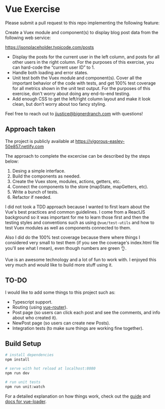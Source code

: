 # Vue Exercise

Please submit a pull request to this repo implementing the following feature:

Create a Vuex module and component(s) to display blog post data from the following web service:

<https://jsonplaceholder.typicode.com/posts>

- Display the posts for the current user in the left column, and posts for all other users in the right column. For the purposes of this exercise, you can hard-code the “current user ID” to 1.
- Handle both loading and error states.
- Unit test both the Vuex module and component(s). Cover all the important behavior of the code with tests, and get 100% test coverage for all metrics shown in the unit test output. For the purposes of this exercise, don't worry about doing any end-to-end testing.
- Add enough CSS to get the left/right column layout and make it look clean, but don’t worry about too fancy styling.

Feel free to reach out to <jjustice@bignerdranch.com> with questions!

## Approach taken

The project is publicly available at https://vigorous-easley-50e857.netlify.com

The approach to complete the excercise can be described by the steps below:

1. Desing a simple interface.
2. Build the components as needed.
3. Create the Vuex store, modules, actions, getters, etc.
4. Connect the components to the store (mapState, mapGetters, etc).
5. Write a bunch of tests.
6. Refactor if needed.

I did not took a TDD approach because I wanted to first learn about the Vue's best practices and common guidelines. I come from a ReactJS background so it was important for me to learn those first and then the testing styles and conventions such as using `@vue/test-utils` and how to test Vuex modules as well as components connected to them.

Also I did do the 100% test coverage because there where things I considered very small to test them (if you see the coverage's index.html file you'll see what I mean), even though numbers are green :ok_hand:.

Vue is an awesome technology and a lot of fun to work with. I enjoyed this very much and would like to build more stuff using it.

## TO-DO

I would like to add some things to this project such as:

- Typescript support.
- Routing (using [vue-router](https://router.vuejs.org/)).
- Post page (so users can click each post and see the comments, and info about who created it).
- NewPost page (so users can create new Posts).
- Integration tests (to make sure things are working fine together).

## Build Setup

```bash
# install dependencies
npm install

# serve with hot reload at localhost:8080
npm run dev

# run unit tests
npm run unit:watch
```

For a detailed explanation on how things work, check out the [guide](http://vuejs-templates.github.io/webpack/) and [docs for vue-loader](http://vuejs.github.io/vue-loader).
